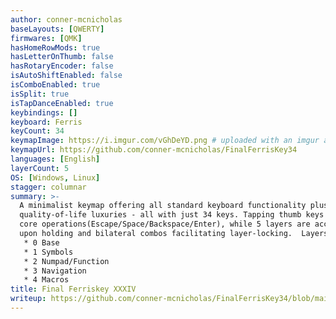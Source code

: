 ```yaml
---
author: conner-mcnicholas
baseLayouts: [QWERTY]
firmwares: [QMK]
hasHomeRowMods: true
hasLetterOnThumb: false
hasRotaryEncoder: false
isAutoShiftEnabled: false
isComboEnabled: true
isSplit: true
isTapDanceEnabled: true
keybindings: []
keyboard: Ferris
keyCount: 34
keymapImage: https://i.imgur.com/vGhDeYD.png # uploaded with an imgur account, see PR #83
keymapUrl: https://github.com/conner-mcnicholas/FinalFerrisKey34
languages: [English]
layerCount: 5
OS: [Windows, Linux]
stagger: columnar
summary: >-
  A minimalist keymap offering all standard keyboard functionality plus
  quality-of-life luxuries - all with just 34 keys. Tapping thumb keys covers
  core operations(Escape/Space/Backspace/Enter), while 5 layers are accessible
  upon holding and bilateral combos facilitating layer-locking.  Layers include:
   * 0 Base
   * 1 Symbols
   * 2 Numpad/Function
   * 3 Navigation
   * 4 Macros
title: Final Ferriskey XXXIV
writeup: https://github.com/conner-mcnicholas/FinalFerrisKey34/blob/main/README.md
---
```

